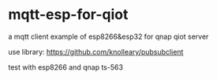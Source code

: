 
# mqtt-esp-for-qiot
a mqtt client example of esp8266&esp32 for qnap qiot server

use library: https://github.com/knolleary/pubsubclient

test with esp8266 and qnap ts-563
